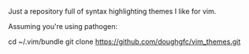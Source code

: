 Just a repository full of syntax highlighting themes I like for vim. 

Assuming you're using pathogen:

   cd ~/.vim/bundle
   git clone https://github.com/doughgfc/vim_themes.git
